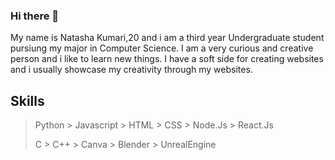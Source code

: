 ### Hi there 👋

My name is Natasha Kumari,20 and i am a third year Undergraduate student pursiung my major in Computer Science.
I am a very curious and creative person and i like to learn new things. 
I have a soft side for creating websites and i usually showcase my creativity through my websites.

## Skills

> Python > Javascript > HTML > CSS > Node.Js > React.Js
>
> C > C++ > Canva > Blender > UnrealEngine
